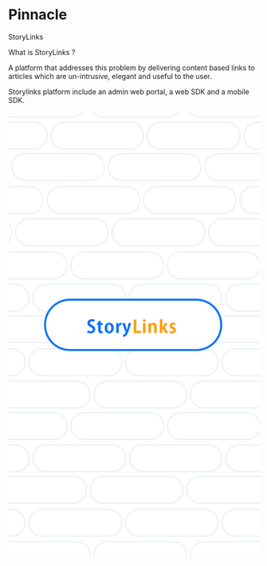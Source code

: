 # Pinnacle

StoryLinks

What is StoryLinks ?

A platform that addresses this problem by delivering content based links to articles which are un-intrusive, elegant and useful to the user.

Storylinks platform include an admin web portal, a web SDK and a mobile SDK.

![alt tag](https://github.com/techspectations/Pinnacle/raw/master/Design/splash.jpg)